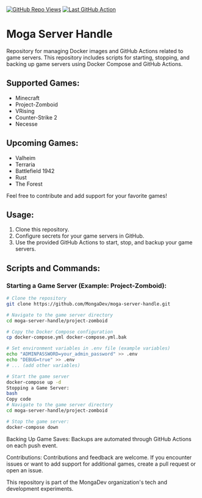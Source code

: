 [![GitHub Repo Views](https://img.shields.io/badge/dynamic/json?color=blue&label=Repo%20Views&query=total_count&url=https%3A%2F%2Fapi.github.com%2Frepos%2FMongaDev%2Fmoga-server-handle)](https://github.com/MongaDev/moga-server-handle)
[![Last GitHub Action](https://img.shields.io/github/workflow/status/MongaDev/moga-server-handle/Start%20Game%20Server?label=Last%20Action&logo=github)](https://github.com/MongaDev/moga-server-handle/actions)

# Moga Server Handle

Repository for managing Docker images and GitHub Actions related to game servers. This repository includes scripts for starting, stopping, and backing up game servers using Docker Compose and GitHub Actions.

## Supported Games:
- Minecraft
- Project-Zomboid
- VRising
- Counter-Strike 2
- Necesse

## Upcoming Games:
- Valheim
- Terraria
- Battlefield 1942
- Rust
- The Forest

Feel free to contribute and add support for your favorite games!

## Usage:
1. Clone this repository.
2. Configure secrets for your game servers in GitHub.
3. Use the provided GitHub Actions to start, stop, and backup your game servers.

## Scripts and Commands:

### Starting a Game Server (Example: Project-Zomboid):
```bash
# Clone the repository
git clone https://github.com/MongaDev/moga-server-handle.git

# Navigate to the game server directory
cd moga-server-handle/project-zomboid

# Copy the Docker Compose configuration
cp docker-compose.yml docker-compose.yml.bak

# Set environment variables in .env file (example variables)
echo "ADMINPASSWORD=your_admin_password" >> .env
echo "DEBUG=true" >> .env
# ... (add other variables)

# Start the game server
docker-compose up -d
Stopping a Game Server:
bash
Copy code
# Navigate to the game server directory
cd moga-server-handle/project-zomboid

# Stop the game server:
docker-compose down
```

Backing Up Game Saves:
Backups are automated through GitHub Actions on each push event.

Contributions:
Contributions and feedback are welcome. If you encounter issues or want to add support for additional games, create a pull request or open an issue.

This repository is part of the MongaDev organization's tech and development experiments.
